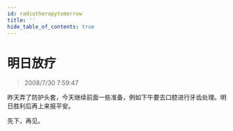 ```yaml
---
id: radiotherapytomorrow
title: ''
hide_table_of_contents: true
---
```


# 明日放疗

> 2008/7/30 7:59:47

<div style={{color: '#FF0000', fontWeight: 'bold', fontSize: '18px', textAlign: 'left', lineHeight: '180%'}}>

昨天弄了防护头套，今天继续前面一些准备，例如下午要去口腔进行牙齿处理。明日胜利后再上来报平安。

 

先下，再见。
</div>